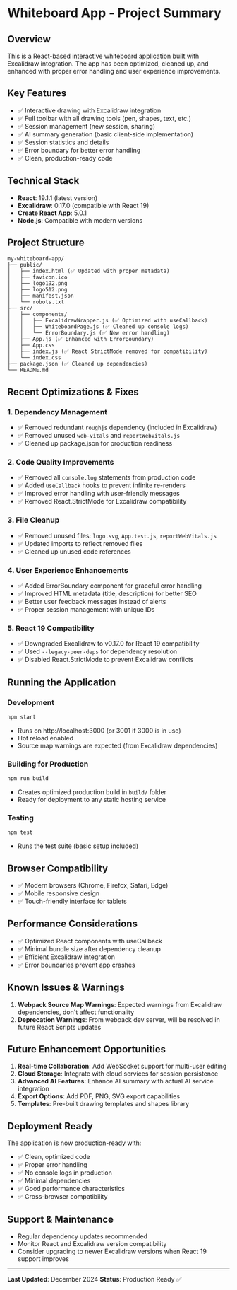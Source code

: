 # Whiteboard App - Project Summary

## Overview
This is a React-based interactive whiteboard application built with Excalidraw integration. The app has been optimized, cleaned up, and enhanced with proper error handling and user experience improvements.

## Key Features
- ✅ Interactive drawing with Excalidraw integration
- ✅ Full toolbar with all drawing tools (pen, shapes, text, etc.)
- ✅ Session management (new session, sharing)
- ✅ AI summary generation (basic client-side implementation)
- ✅ Session statistics and details
- ✅ Error boundary for better error handling
- ✅ Clean, production-ready code

## Technical Stack
- **React**: 19.1.1 (latest version)
- **Excalidraw**: 0.17.0 (compatible with React 19)
- **Create React App**: 5.0.1
- **Node.js**: Compatible with modern versions

## Project Structure
```
my-whiteboard-app/
├── public/
│   ├── index.html (✅ Updated with proper metadata)
│   ├── favicon.ico
│   ├── logo192.png
│   ├── logo512.png
│   ├── manifest.json
│   └── robots.txt
├── src/
│   ├── components/
│   │   ├── ExcalidrawWrapper.js (✅ Optimized with useCallback)
│   │   ├── WhiteboardPage.js (✅ Cleaned up console logs)
│   │   └── ErrorBoundary.js (✅ New error handling)
│   ├── App.js (✅ Enhanced with ErrorBoundary)
│   ├── App.css
│   ├── index.js (✅ React StrictMode removed for compatibility)
│   └── index.css
├── package.json (✅ Cleaned up dependencies)
└── README.md
```

## Recent Optimizations & Fixes

### 1. Dependency Management
- ✅ Removed redundant `roughjs` dependency (included in Excalidraw)
- ✅ Removed unused `web-vitals` and `reportWebVitals.js`
- ✅ Cleaned up package.json for production readiness

### 2. Code Quality Improvements
- ✅ Removed all `console.log` statements from production code
- ✅ Added `useCallback` hooks to prevent infinite re-renders
- ✅ Improved error handling with user-friendly messages
- ✅ Removed React.StrictMode for Excalidraw compatibility

### 3. File Cleanup
- ✅ Removed unused files: `logo.svg`, `App.test.js`, `reportWebVitals.js`
- ✅ Updated imports to reflect removed files
- ✅ Cleaned up unused code references

### 4. User Experience Enhancements
- ✅ Added ErrorBoundary component for graceful error handling
- ✅ Improved HTML metadata (title, description) for better SEO
- ✅ Better user feedback messages instead of alerts
- ✅ Proper session management with unique IDs

### 5. React 19 Compatibility
- ✅ Downgraded Excalidraw to v0.17.0 for React 19 compatibility
- ✅ Used `--legacy-peer-deps` for dependency resolution
- ✅ Disabled React.StrictMode to prevent Excalidraw conflicts

## Running the Application

### Development
```bash
npm start
```
- Runs on http://localhost:3000 (or 3001 if 3000 is in use)
- Hot reload enabled
- Source map warnings are expected (from Excalidraw dependencies)

### Building for Production
```bash
npm run build
```
- Creates optimized production build in `build/` folder
- Ready for deployment to any static hosting service

### Testing
```bash
npm test
```
- Runs the test suite (basic setup included)

## Browser Compatibility
- ✅ Modern browsers (Chrome, Firefox, Safari, Edge)
- ✅ Mobile responsive design
- ✅ Touch-friendly interface for tablets

## Performance Considerations
- ✅ Optimized React components with useCallback
- ✅ Minimal bundle size after dependency cleanup
- ✅ Efficient Excalidraw integration
- ✅ Error boundaries prevent app crashes

## Known Issues & Warnings
1. **Webpack Source Map Warnings**: Expected warnings from Excalidraw dependencies, don't affect functionality
2. **Deprecation Warnings**: From webpack dev server, will be resolved in future React Scripts updates

## Future Enhancement Opportunities
1. **Real-time Collaboration**: Add WebSocket support for multi-user editing
2. **Cloud Storage**: Integrate with cloud services for session persistence
3. **Advanced AI Features**: Enhance AI summary with actual AI service integration
4. **Export Options**: Add PDF, PNG, SVG export capabilities
5. **Templates**: Pre-built drawing templates and shapes library

## Deployment Ready
The application is now production-ready with:
- ✅ Clean, optimized code
- ✅ Proper error handling
- ✅ No console logs in production
- ✅ Minimal dependencies
- ✅ Good performance characteristics
- ✅ Cross-browser compatibility

## Support & Maintenance
- Regular dependency updates recommended
- Monitor React and Excalidraw version compatibility
- Consider upgrading to newer Excalidraw versions when React 19 support improves

---
**Last Updated**: December 2024
**Status**: Production Ready ✅